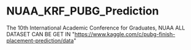 # NUAA_KRF_PUBG_Prediction
The 10th International Academic Conference for Graduates, NUAA
ALL DATASET CAN BE GET IN "https://www.kaggle.com/c/pubg-finish-placement-prediction/data"

